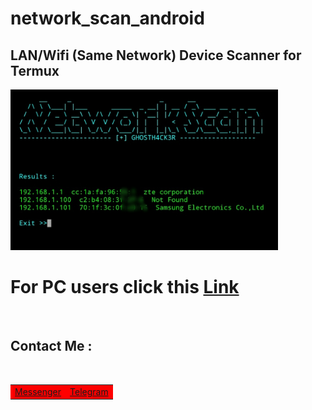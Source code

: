 # network_scan_android
<h2>LAN/Wifi (Same Network) Device Scanner for Termux </h2>

<img src="https://github.com/GH0STH4CKER/network_scan_android/blob/main/androidipscan_ss.jpg" width=85%>

# For PC users click this <a href="https://github.com/GH0STH4CKER/Lan_IP_Scanner" >Link</a>

<br>
<h2>Contact Me :</h2>
<br>
<table id="contact">
  <tr bgcolor="red">
    <td><a href="https://m.me/dimuth92" src="https://www.flaticon.com/svg/vstatic/svg/1409/1409939.svg?token=exp=1613561934~hmac=b20f8028197a6ce0e4c0a57f49c16679" >Messenger</a><br></td>
    <td><a href="https://t.me/Dimuth92">Telegram</a></td>
  </tr>
</table>
